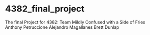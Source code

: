 4382_final_project
==================
The final Project for 4382:
Team Mildly Confused with a Side of Fries
Anthony Petruccione
Alejandro Magallanes
Brett Dunlap
